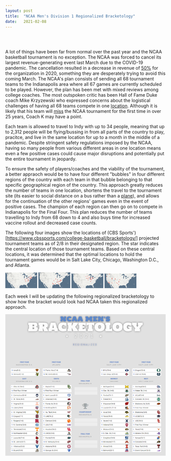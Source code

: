 ```yaml
---
layout: post
title:  "NCAA Men's Division 1 Regionalized Bracketology"
date:   2021-02-08
---
```


<br>
<br>

A lot of things have been far from normal over the past year and the NCAA basketball tournament is no exception. The NCAA was forced to cancel its largest revenue-generating 
event last March due to the COVID-19 pandemic. The cancellation resulted in a decrease in revenue of [50%](https://www.usatoday.com/story/sports/college/2021/01/25/ncaa-revenue-decrease-due-to-no-basketball-tournament/6699352002/) 
for the organization in 2020, something they are desperately trying to avoid this coming March. The NCAA's plan consists of sending all 68 tournament teams to the Indianapolis 
area where all 67 games are currently scheduled to be played. However, the plan has been met with mixed reviews among college coaches. The most outspoken critic has been 
Hall of Fame Duke coach Mike Krzyzewski who expressed concerns about the logistical challenges of having all 68 teams compete in one [location](https://www.nj.com/setonhall/2020/11/dukes-coach-k-concerned-about-ncaa-tournament-bubble-in-indianapolis-villanovas-jay-wright-calls-it-the-perfect-site.html).
Although it is likely that his team will [miss](https://www.newsobserver.com/sports/college/acc/duke/article248829814.html) the NCAA tournament for the first time in over 25 years,
Coach K may have a point.

Each team is allowed to travel to Indy with up to 34 people, meaning that up to 2,312 people will be flying/bussing in from all parts of the country to play, pracitce, and live
in the same location for up to a month in the middle of a pandemic. Despite stringent safety regulations imposed by the NCAA, having so many people from various different areas
in one location means even a few positive cases could cause major disruptions and potentially put the entire tournament in jeopardy.

To ensure the safety of players/coaches and the viability of the tournament, a better appraoch would be to have four different "bubbles" in four different regions of the country
with each team in that bubble belonging to that specific geographical region of the country. This approach greatly reduces the number of teams in one location, shortens the
travel to the tournament site (its easier to social distance on a bus rather than a [plane](https://www.cbssports.com/college-basketball/news/the-court-report-these-ncaa-tournament-protocols-show-how-hard-it-will-be-to-pull-off-the-2021-big-dance/)), 
and allows for the continuation of the other regions' games even in the event of positive cases. The champion of each region can then go on to compete in Indianapolis for the Final Four. 
This plan reduces the number of teams travelling to Indy from 68 down to 4 and also buys time for increased vaccine rollout and decreased case counts.

The following four images show the locations of (CBS Sports')[https://www.cbssports.com/college-basketball/bracketology/] projected tournament teams as of 2/8 in their
designated region. The star indicates the central location of those tournament teams. Based on these central locations, it was determined that the optimal locations to hold
the tournament games would be in Salt Lake City, Chicago, Washington D.C., and Atlanta.

<p float="left">
  <img src="/static/img/East_Regional.PNG" width="100" />
  <img src="/static/img/South_Regional.PNG" width="100" /> 
  <img src="/static/img/Midwest_Regional.PNG" width="100" />
  <img src="/static/img/West_Regional.PNG" width="100" />
</p>

Each week I will be updating the following regionalized bracketology to show how the bracket would look had NCAA taken this regionalized approach.

![bracketology](/static/img/Bracketology.PNG)
